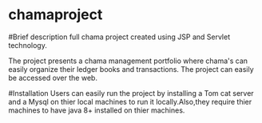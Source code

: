 # chamaproject

#Brief description full chama project created using JSP and Servlet technology.

The project presents a chama management portfolio where chama's can easily organize their ledger books and transactions.
The project can easily be accessed over the web.

#Installation
Users can easily run the project by installing a Tom cat server and a Mysql on thier local machines to run it locally.Also,they require thier machines to have java 8+ installed on thier machines.
